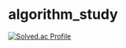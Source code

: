# algorithm_study

[![Solved.ac Profile](http://mazassumnida.wtf/api/generate_badge?boj=백준아이디)](https://solved.ac/snson9820)
